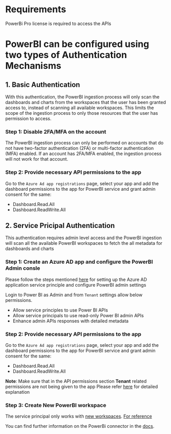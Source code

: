 # Requirements
PowerBi Pro license is required to access the APIs

# PowerBI can be configured using two types of Authentication Mechanisms

## 1. Basic Authentication
With this authentication, the PowerBI ingestion process will only scan the dashboards and charts from the workspaces that the user has been granted access to, instead of scanning all available workspaces. This limits the scope of the ingestion process to only those resources that the user has permission to access.

### Step 1: Disable 2FA/MFA on the account
The PowerBI ingestion process can only be performed on accounts that do not have two-factor authentication (2FA) or multi-factor authentication (MFA) enabled. If an account has 2FA/MFA enabled, the ingestion process will not work for that account.
### Step 2: Provide necessary API permissions to the app
Go to the `Azure Ad app registrations` page, select your app and add the dashboard permissions to the app for PowerBI service and grant admin consent for the same:
- Dashboard.Read.All
- Dashboard.ReadWrite.All

## 2. Service Pricipal Authentication
This authentication requires admin level access and the PowerBI ingestion will scan all the available PowerBI workspaces to fetch the all metadata for dashboards and charts
### Step 1: Create an Azure AD app and configure the PowerBI Admin consle

Please follow the steps mentioned [here](https://docs.microsoft.com/en-us/power-bi/developer/embedded/embed-service-principal) for setting up the Azure AD application service principle and configure PowerBI admin settings

Login to Power BI as Admin and from `Tenant` settings allow below permissions.
- Allow service principles to use Power BI APIs
- Allow service principals to use read-only Power BI admin APIs
- Enhance admin APIs responses with detailed metadata

### Step 2: Provide necessary API permissions to the app
Go to the `Azure Ad app registrations` page, select your app and add the dashboard permissions to the app for PowerBI service and grant admin consent for the same:
- Dashboard.Read.All
- Dashboard.ReadWrite.All

**Note**:
Make sure that in the API permissions section **Tenant** related permissions are not being given to the app
Please refer [here](https://stackoverflow.com/questions/71001110/power-bi-rest-api-requests-not-authorizing-as-expected) for detailed explanation 

### Step 3: Create New PowerBI workspace
The service principal only works with [new workspaces](https://docs.microsoft.com/en-us/power-bi/collaborate-share/service-create-the-new-workspaces).
[For reference](https://community.powerbi.com/t5/Service/Error-while-executing-Get-dataset-call-quot-API-is-not/m-p/912360#M85711)

You can find further information on the PowerBi connector in the [docs](https://docs.open-metadata.org/connectors/dashboard/powerbi).